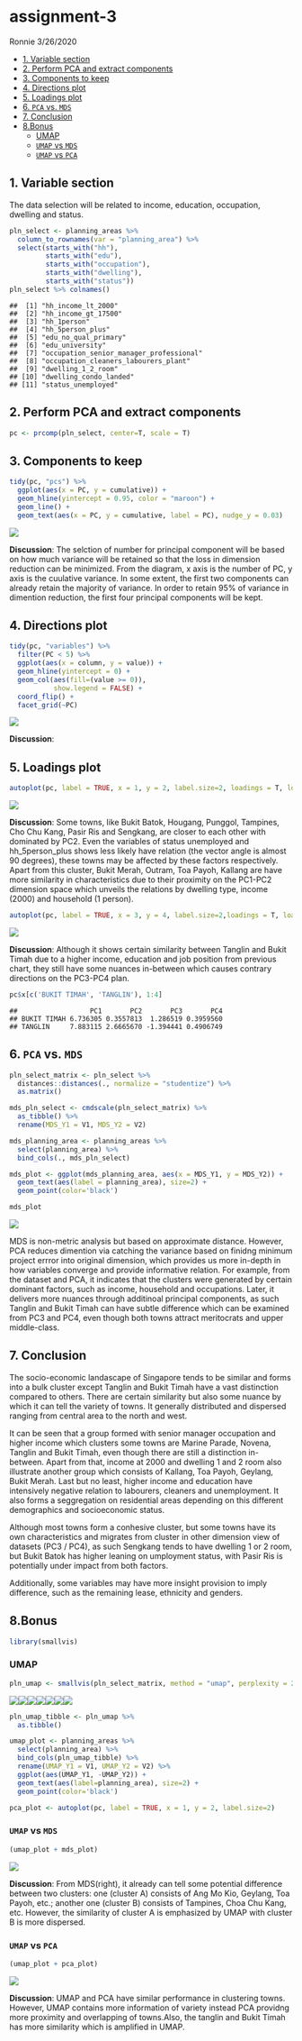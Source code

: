 assignment-3
================
Ronnie
3/26/2020

  - [1. Variable section](#variable-section)
  - [2. Perform PCA and extract
    components](#perform-pca-and-extract-components)
  - [3. Components to keep](#components-to-keep)
  - [4. Directions plot](#directions-plot)
  - [5. Loadings plot](#loadings-plot)
  - [6. `PCA` vs. `MDS`](#pca-vs.-mds)
  - [7. Conclusion](#conclusion)
  - [8.Bonus](#bonus)
      - [UMAP](#umap)
      - [`UMAP` vs `MDS`](#umap-vs-mds)
      - [`UMAP` vs `PCA`](#umap-vs-pca)

## 1\. Variable section

The data selection will be related to income, education, occupation,
dwelling and status.

``` r
pln_select <- planning_areas %>% 
  column_to_rownames(var = "planning_area") %>% 
  select(starts_with("hh"),
         starts_with("edu"),
         starts_with("occupation"),
         starts_with("dwelling"),
         starts_with("status"))
pln_select %>% colnames()
```

    ##  [1] "hh_income_lt_2000"                     
    ##  [2] "hh_income_gt_17500"                    
    ##  [3] "hh_1person"                            
    ##  [4] "hh_5person_plus"                       
    ##  [5] "edu_no_qual_primary"                   
    ##  [6] "edu_university"                        
    ##  [7] "occupation_senior_manager_professional"
    ##  [8] "occupation_cleaners_labourers_plant"   
    ##  [9] "dwelling_1_2_room"                     
    ## [10] "dwelling_condo_landed"                 
    ## [11] "status_unemployed"

## 2\. Perform PCA and extract components

``` r
pc <- prcomp(pln_select, center=T, scale = T)
```

## 3\. Components to keep

``` r
tidy(pc, "pcs") %>% 
  ggplot(aes(x = PC, y = cumulative)) +
  geom_hline(yintercept = 0.95, color = "maroon") +
  geom_line() +
  geom_text(aes(x = PC, y = cumulative, label = PC), nudge_y = 0.03)
```

![](assignment3_files/figure-gfm/unnamed-chunk-4-1.png)<!-- -->

**Discussion**: The selction of number for principal component will be
based on how much variance will be retained so that the loss in
dimension reduction can be minimized. From the diagram, x axis is the
number of PC, y axis is the cuulative variance. In some extent, the
first two components can already retain the majority of variance. In
order to retain 95% of variance in dimention reduction, the first four
principal components will be kept.

## 4\. Directions plot

``` r
tidy(pc, "variables") %>% 
  filter(PC < 5) %>% 
  ggplot(aes(x = column, y = value)) + 
  geom_hline(yintercept = 0) + 
  geom_col(aes(fill=(value >= 0)),
           show.legend = FALSE) +
  coord_flip() +
  facet_grid(~PC)
```

![](assignment3_files/figure-gfm/unnamed-chunk-5-1.png)<!-- -->

**Discussion**:

## 5\. Loadings plot

``` r
autoplot(pc, label = TRUE, x = 1, y = 2, label.size=2, loadings = T, loadings.label = T)
```

![](assignment3_files/figure-gfm/unnamed-chunk-6-1.png)<!-- -->

**Discussion**: Some towns, like Bukit Batok, Hougang, Punggol,
Tampines, Cho Chu Kang, Pasir Ris and Sengkang, are closer to each other
with dominated by PC2. Even the variables of status unemployed and
hh\_5person\_plus shows less likely have relation (the vector angle is
almost 90 degrees), these towns may be affected by these factors
respectively. Apart from this cluster, Bukit Merah, Outram, Toa Payoh,
Kallang are have more similarity in characteristics due to their
proximity on the PC1-PC2 dimension space which unveils the relations by
dwelling type, income (2000) and household (1 person).

``` r
autoplot(pc, label = TRUE, x = 3, y = 4, label.size=2,loadings = T, loadings.label = T) 
```

![](assignment3_files/figure-gfm/unnamed-chunk-7-1.png)<!-- -->

**Discussion**: Although it shows certain similarity between Tanglin and
Bukit Timah due to a higher income, education and job position from
previous chart, they still have some nuances in-between which causes
contrary directions on the PC3-PC4 plan.

``` r
pc$x[c('BUKIT TIMAH', 'TANGLIN'), 1:4]
```

    ##                  PC1       PC2       PC3       PC4
    ## BUKIT TIMAH 6.736305 0.3557813  1.286519 0.3959560
    ## TANGLIN     7.883115 2.6665670 -1.394441 0.4906749

## 6\. `PCA` vs. `MDS`

``` r
pln_select_matrix <- pln_select %>% 
  distances::distances(., normalize = "studentize") %>% 
  as.matrix()

mds_pln_select <- cmdscale(pln_select_matrix) %>% 
  as_tibble() %>% 
  rename(MDS_Y1 = V1, MDS_Y2 = V2)

mds_planning_area <- planning_areas %>%
  select(planning_area) %>%
  bind_cols(., mds_pln_select)

mds_plot <- ggplot(mds_planning_area, aes(x = MDS_Y1, y = MDS_Y2)) +
  geom_text(aes(label = planning_area), size=2) +
  geom_point(color='black')

mds_plot
```

![](assignment3_files/figure-gfm/unnamed-chunk-9-1.png)<!-- -->

MDS is non-metric analysis but based on approximate distance. However,
PCA reduces dimention via catching the variance based on finidng minimum
project errror into original dimension, which provides us more in-depth
in how variables converge and provide informative relation. For example,
from the dataset and PCA, it indicates that the clusters were generated
by certain dominant factors, such as income, household and occupations.
Later, it delivers more nuances through additinoal principal components,
as such Tanglin and Bukit Timah can have subtle difference which can be
examined from PC3 and PC4, even though both towns attract meritocrats
and upper middle-class.

## 7\. Conclusion

The socio-economic landascape of Singapore tends to be similar and forms
into a bulk cluster except Tanglin and Bukit Timah have a vast
distinction compared to others. There are certain similarity but also
some nuance by which it can tell the variety of towns. It generally
distributed and dispersed ranging from central area to the north and
west.

It can be seen that a group formed with senior manager occupation and
higher income which clusters some towns are Marine Parade, Novena,
Tanglin and Bukit Timah, even though there are still a distinction
in-between. Apart from that, income at 2000 and dwelling 1 and 2 room
also illustrate another group which consists of Kallang, Toa Payoh,
Geylang, Bukit Merah. Last but no least, higher income and education
have intensively negative relation to labourers, cleaners and
unemployment. It also forms a seggregation on residential areas
depending on this different demographics and socioeconomic status.

Although most towns form a conhesive cluster, but some towns have its
own characteristics and migrates from cluster in other dimension view of
datasets (PC3 / PC4), as such Sengkang tends to have dwelling 1 or 2
room, but Bukit Batok has higher leaning on umployment status, with
Pasir Ris is potentially under impact from both factors.

Additionally, some variables may have more insight provision to imply
difference, such as the remaining lease, ethnicity and genders.

## 8.Bonus

``` r
library(smallvis)
```

### UMAP

``` r
pln_umap <- smallvis(pln_select_matrix, method = "umap", perplexity = 25, eta = 0.01)
```

![](assignment3_files/figure-gfm/unnamed-chunk-11-1.png)<!-- -->![](assignment3_files/figure-gfm/unnamed-chunk-11-2.png)<!-- -->![](assignment3_files/figure-gfm/unnamed-chunk-11-3.png)<!-- -->![](assignment3_files/figure-gfm/unnamed-chunk-11-4.png)<!-- -->![](assignment3_files/figure-gfm/unnamed-chunk-11-5.png)<!-- -->![](assignment3_files/figure-gfm/unnamed-chunk-11-6.png)<!-- -->![](assignment3_files/figure-gfm/unnamed-chunk-11-7.png)<!-- -->

``` r
pln_umap_tibble <- pln_umap %>% 
  as.tibble()

umap_plot <- planning_areas %>% 
  select(planning_area) %>% 
  bind_cols(pln_umap_tibble) %>% 
  rename(UMAP_Y1 = V1, UMAP_Y2 = V2) %>% 
  ggplot(aes(UMAP_Y1, -UMAP_Y2)) +
  geom_text(aes(label=planning_area), size=2) +
  geom_point(color='black') 
```

``` r
pca_plot <- autoplot(pc, label = TRUE, x = 1, y = 2, label.size=2)
```

### `UMAP` vs `MDS`

``` r
(umap_plot + mds_plot)
```

![](assignment3_files/figure-gfm/unnamed-chunk-14-1.png)<!-- -->

**Discussion**: From MDS(right), it already can tell some potential
difference between two clusters: one (cluster A) consists of Ang Mo Kio,
Geylang, Toa Payoh, etc.; another one (cluster B) consists of Tampines,
Choa Chu Kang, etc. However, the similarity of cluster A is emphasized
by UMAP with cluster B is more dispersed.

### `UMAP` vs `PCA`

``` r
(umap_plot + pca_plot)
```

![](assignment3_files/figure-gfm/unnamed-chunk-15-1.png)<!-- -->

**Discussion**: UMAP and PCA have similar performance in clustering
towns. However, UMAP contains more information of variety instead PCA
providng more proximity and overlapping of towns.Also, the tanglin and
Bukit Timah has more similarity which is amplified in UMAP.
